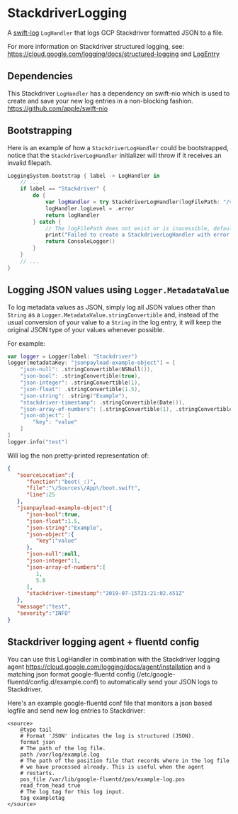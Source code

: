 # StackdriverLogging
A [swift-log](https://github.com/apple/swift-log)  `LogHandler` that logs GCP Stackdriver formatted JSON to a file.

For more information on Stackdriver structured logging, see: https://cloud.google.com/logging/docs/structured-logging and [LogEntry](https://cloud.google.com/logging/docs/reference/v2/rest/v2/LogEntry)

## Dependencies 
This Stackdriver `LogHandler` has a dependency on swift-nio which is used to create and save your new log entries in a non-blocking fashion.
https://github.com/apple/swift-nio 

## Bootstrapping 
Here is an example of how a  `StackdriverLogHandler` could be bootstrapped, notice that the `StackdriverLogHandler` initializer will throw if it receives an invalid filepath.  

```Swift
LoggingSystem.bootstrap { label -> LogHandler in
    // ...
    if label == "Stackdriver" {
        do {
            var logHandler = try StackdriverLogHandler(logFilePath: "/var/log/my_app.log")
            logHandler.logLevel = .error
            return logHandler
        } catch {
            // The logFilePath does not exist or is inacessible, defaulting to a console logger
            print("Failed to create a StackdriverLogHandler with error: '\(error.localizedDescription)'")
            return ConsoleLogger()
        }
    }
    // ...
}    
```
## Logging JSON values using `Logger.MetadataValue`
To log metadata values as JSON, simply log all JSON values other than `String` as a `Logger.MetadataValue.stringConvertible` and, instead of the usual conversion of your value to a `String` in the log entry, it will keep the original JSON type of your values whenever possible.

For example:
```Swift
var logger = Logger(label: "Stackdriver")
logger[metadataKey: "jsonpayload-example-object"] = [
    "json-null": .stringConvertible(NSNull()),
    "json-bool": .stringConvertible(true),
    "json-integer": .stringConvertible(1),
    "json-float": .stringConvertible(1.5),
    "json-string": .string("Example"),
    "stackdriver-timestamp": .stringConvertible(Date()),
    "json-array-of-numbers": [.stringConvertible(1), .stringConvertible(5.8)],
    "json-object": [
        "key": "value"
    ]
]
logger.info("test")
```
Will log the non pretty-printed representation of:
```json
{  
   "sourceLocation":{  
      "function":"boot(_:)",
      "file":"\/Sources\/App\/boot.swift",
      "line":25
   },
   "jsonpayload-example-object":{  
      "json-bool":true,
      "json-float":1.5,
      "json-string":"Example",
      "json-object":{  
         "key":"value"
      },
      "json-null":null,
      "json-integer":1,
      "json-array-of-numbers":[  
         1,
         5.8
      ],
      "stackdriver-timestamp":"2019-07-15T21:21:02.451Z"
   },
   "message":"test",
   "severity":"INFO"
}
```

## Stackdriver logging agent + fluentd config 
You can use this LogHandler in combination with the Stackdriver logging agent https://cloud.google.com/logging/docs/agent/installation and a matching json format
google-fluentd config (/etc/google-fluentd/config.d/example.conf) to automatically send your JSON logs to Stackdriver. 

Here's an example google-fluentd conf file that monitors a json based logfile and send new log entries to Stackdriver:
```
<source>
    @type tail
    # Format 'JSON' indicates the log is structured (JSON).
    format json
    # The path of the log file.
    path /var/log/example.log
    # The path of the position file that records where in the log file
    # we have processed already. This is useful when the agent
    # restarts.
    pos_file /var/lib/google-fluentd/pos/example-log.pos
    read_from_head true
    # The log tag for this log input.
    tag exampletag
</source>
```
